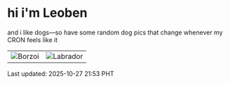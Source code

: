 # hi i'm Leoben

and i like dogs—so have some random dog pics that change whenever my CRON feels like it

|  |  |
|--------|----------|
| ![Borzoi](https://random-dog-vercel.vercel.app/api/random-borzoi?v=1761573227) | ![Labrador](https://random-dog-vercel.vercel.app/api/random-labrador?v=1761573227) |

Last updated: 2025-10-27 21:53 PHT
